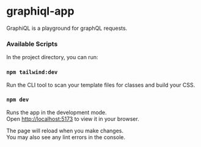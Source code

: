 # graphiql-app
GraphiQL is a playground for graphQL requests.


### Available Scripts

In the project directory, you can run:

### `npm tailwind:dev`
Run the CLI tool to scan your template files for classes and build your CSS.

### `npm dev`
Runs the app in the development mode.\
Open [http://localhost:5173](http://localhost:5173) to view it in your browser.

The page will reload when you make changes.\
You may also see any lint errors in the console.
